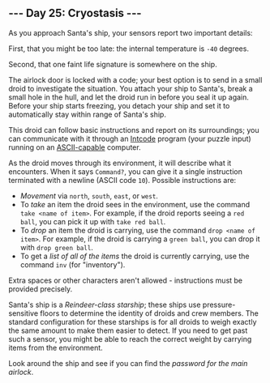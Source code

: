 ## --- Day 25: Cryostasis ---

As you approach Santa's ship, your sensors report two important details:

First, that you might be too late: the internal temperature is `-40` degrees.

Second, that one faint life signature is somewhere on the ship.

The airlock door is locked with a code; your best option is to send in a small droid to investigate the situation. You attach your ship to Santa's, break a small hole in the hull, and let the droid run in before you seal it up again. Before your ship starts freezing, you detach your ship and set it to automatically stay within range of Santa's ship.

This droid can follow basic instructions and report on its surroundings; you can communicate with it through an [Intcode](9) program (your puzzle input) running on an [ASCII-capable](17) computer.

As the droid moves through its environment, it will describe what it encounters. When it says `Command?`, you can give it a single instruction terminated with a newline (ASCII code `10`). Possible instructions are:

- *Movement* via `north`, `south`, `east`, or `west`.
- To *take* an item the droid sees in the environment, use the command `take <name of item>`. For example, if the droid reports seeing a `red ball`, you can pick it up with `take red ball`.
- To *drop* an item the droid is carrying, use the command `drop <name of item>`. For example, if the droid is carrying a `green ball`, you can drop it with `drop green ball`.
- To get a *list of all of the items* the droid is currently carrying, use the command `inv` (for "inventory").

Extra spaces or other characters aren't allowed - instructions must be provided precisely.

Santa's ship is a *Reindeer-class starship*; these ships use pressure-sensitive floors to determine the identity of droids and crew members. The standard configuration for these starships is for all droids to weigh exactly the same amount to make them easier to detect. If you need to get past such a sensor, you might be able to reach the correct weight by carrying items from the environment.

Look around the ship and see if you can find the *password for the main airlock*.

